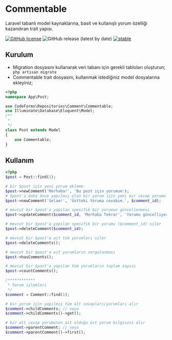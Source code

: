 # Commentable
Laravel tabanlı model kaynaklarına, basit ve kullanışlı yorum özelliği kazandıran trait yapısı.

[![GitHub license](https://img.shields.io/github/license/codeforms/Commentable)](https://github.com/codeforms/Commentable/blob/master/LICENSE)
![GitHub release (latest by date)](https://img.shields.io/github/v/release/codeforms/Commentable)
[![stable](http://badges.github.io/stability-badges/dist/stable.svg)](https://github.com/codeforms/Commentable/releases)

## Kurulum
* Migration dosyasını kullanarak veri tabanı için gerekli tabloları oluşturun;
``` php artisan migrate```
* Commentable trait dosyasını, kullanmak istediğiniz model dosyalarına ekleyiniz;
```php
<?php
namespace App\Post;

use CodeForms\Repositories\Comment\Commentable;
use Illuminate\Database\Eloquent\Model;
/**
 * 
 */
class Post extends Model 
{
	use Commentable;
}
```

## Kullanım
```php
<?php
$post = Post::find(1);

# bir $post için yeni yorum ekleme
$post->newComment('Merhaba!', 'Bu post için yorumum');
# $post'a daha önce yapılmış olan bir yorum için yeni bir cevap yorumu eklenecekse
$post->newComment('Selam!', 'Üstteki Yoruma cevabım.', $comment_id); 

# mevcut bir $post'a yapılan spesifik bir yorumun güncellenmesi
$post->updateComment($comment_id, 'Merhaba Tekrar', 'Yorumu güncelliyorum');

# mevcut bir $post'a yapılan spesifik bir yorumu ($comment_id) siler
$post->deleteComment($comment_id);

# mevcut bir $post'a ait tüm yorumları siler
$post->deleteComments();

# mevcut bir $post'a ait yorumların sorgulanması
$post->hasComments();

# mevcut bir $post'a yapılan tüm yorumların toplam sayısı
$post->countComments();

/************
 * Yorum işlemleri
 */
$comment = Comment::find(1);

# bir yorum için yapılmış tüm alt cevapları/yorumları alır
$comment->childComments; // veya
$comment->childComments()->get();

# bir alt cevap yorumunun ait olduğu üst yorum bilgisini alır
$comment->parentComment; // veya
$comment->parentComment()->first();
``` 
